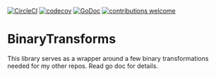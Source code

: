 [![CircleCI](https://circleci.com/gh/Go-Forensics/BinaryTransforms/tree/master.svg?style=svg)](https://circleci.com/gh/Go-Forensics/BinaryTransforms/tree/master) [![codecov](https://codecov.io/gh/Go-Forensics/BinaryTransforms/branch/master/graph/badge.svg)](https://codecov.io/gh/Go-Forensics/BinaryTransforms) [![GoDoc](https://godoc.org/github.com/Go-Forensics/BinaryTransforms?status.png)](https://godoc.org/github.com/Go-Forensics/BinaryTransforms) [![contributions welcome](https://img.shields.io/badge/contributions-welcome-brightgreen.svg?style=flat)](https://github.com/Go-Forensics/BinaryTransforms/issues)

# BinaryTransforms

This library serves as a wrapper around a few binary transformations needed for my other repos. Read go doc for details.

